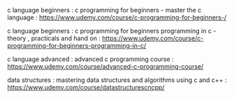 

c language beginners : c programming for beginners - master the c language : https://www.udemy.com/course/c-programming-for-beginners-/

c language beginners : c programming for beginners programming in c - theory , practicals and hand on : https://www.udemy.com/course/c-programming-for-beginners-programming-in-c/

c language advanced : advanced c programming course : https://www.udemy.com/course/advanced-c-programming-course/

data structures : mastering data structures and algorithms using c and c++ : https://www.udemy.com/course/datastructurescncpp/
